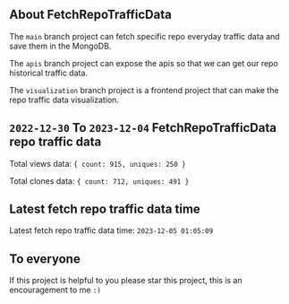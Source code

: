 ## About FetchRepoTrafficData

The `main` branch project can fetch specific repo everyday traffic data and save them in the MongoDB.

The `apis` branch project can expose the apis so that we can get our repo historical traffic data.

The `visualization` branch project is a frontend project that can make the repo traffic data visualization.

## `2022-12-30` To `2023-12-04` FetchRepoTrafficData repo traffic data

Total views data: `{ count: 915, uniques: 250 }`

Total clones data: `{ count: 712, uniques: 491 }`

## Latest fetch repo traffic data time

Latest fetch repo traffic data time: `2023-12-05 01:05:09`

## To everyone

If this project is helpful to you please star this project, this is an encouragement to me `:)`



